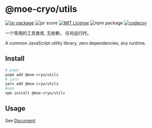 # @moe-cryo/utils

[![jsr package](https://jsr.io/badges/@moe-cryo/utils)](https://jsr.io/@moe-cryo/utils)
![jsr score](https://jsr.io/badges/@moe-cryo/utils/score)
[![MIT License](https://img.shields.io/npm/l/@moe-cryo/utils)](https://github.com/moe-cryo/utils/blob/main/LICENSE)
![npm package](https://img.shields.io/npm/dm/@moe-cryo/utils)
[![codecov](https://codecov.io/gh/moe-cryo/utils/graph/badge.svg?token=LKZGX743RW)](https://codecov.io/gh/moe-cryo/utils)

一个常用的工具类库, 无依赖， 任何运行时。

A common JavaScript utility library, zero dependencies, any runtime.

## Install

```sh
# pnpm
pnpm add @moe-cryo/utils
# yarn
yarn add @moe-cryo/utils
#npm
npm install @moe-cryo/utils
```

## Usage

See [Document](https://jsr.io/@moe-cryo/utils)
